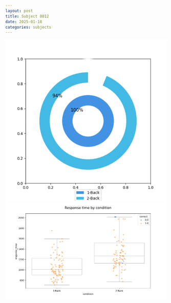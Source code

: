 ```yaml
---
layout: post
title: Subject 8012
date: 2025-01-18
categories: subjects
---
```


![](data/8012/run-2/8012_accuracy_by_condition.png)
![](data/8012/run-2/8012_response_time_by_condition.png)
